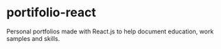 # portifolio-react
 Personal portfolios made with React.js to help document education, work samples and skills.
